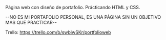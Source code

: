 Página web con diseño de portafolio.
Prácticando HTML y CSS.

--NO ES MI PORTAFOLIO PERSONAL, ES UNA PÁGINA SIN UN OBJETIVO MÁS QUE PRACTICAR--

Trello: https://trello.com/b/swblwSKr/portfolioweb
